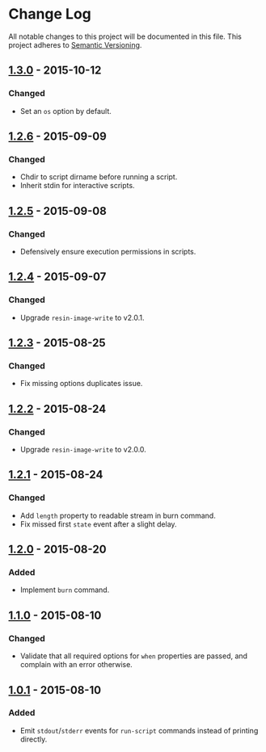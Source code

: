 # Change Log

All notable changes to this project will be documented in this file.
This project adheres to [Semantic Versioning](http://semver.org/).

## [1.3.0] - 2015-10-12

### Changed

- Set an `os` option by default.

## [1.2.6] - 2015-09-09

### Changed

- Chdir to script dirname before running a script.
- Inherit stdin for interactive scripts.

## [1.2.5] - 2015-09-08

### Changed

- Defensively ensure execution permissions in scripts.

## [1.2.4] - 2015-09-07

### Changed

- Upgrade `resin-image-write` to v2.0.1.

## [1.2.3] - 2015-08-25

### Changed

- Fix missing options duplicates issue.

## [1.2.2] - 2015-08-24

### Changed

- Upgrade `resin-image-write` to v2.0.0.

## [1.2.1] - 2015-08-24

### Changed

- Add `length` property to readable stream in burn command.
- Fix missed first `state` event after a slight delay.

## [1.2.0] - 2015-08-20

### Added

- Implement `burn` command.

## [1.1.0] - 2015-08-10

### Changed

- Validate that all required options for `when` properties are passed, and complain with an error otherwise.

## [1.0.1] - 2015-08-10

### Added

- Emit `stdout`/`stderr` events for `run-script` commands instead of printing directly.

[1.3.0]: https://github.com/resin-io/resin-device-operations/compare/v1.2.6...v1.3.0
[1.2.6]: https://github.com/resin-io/resin-device-operations/compare/v1.2.5...v1.2.6
[1.2.5]: https://github.com/resin-io/resin-device-operations/compare/v1.2.4...v1.2.5
[1.2.4]: https://github.com/resin-io/resin-device-operations/compare/v1.2.3...v1.2.4
[1.2.3]: https://github.com/resin-io/resin-device-operations/compare/v1.2.2...v1.2.3
[1.2.2]: https://github.com/resin-io/resin-device-operations/compare/v1.2.1...v1.2.2
[1.2.1]: https://github.com/resin-io/resin-device-operations/compare/v1.2.0...v1.2.1
[1.2.0]: https://github.com/resin-io/resin-device-operations/compare/v1.1.0...v1.2.0
[1.1.0]: https://github.com/resin-io/resin-device-operations/compare/v1.0.1...v1.1.0
[1.0.1]: https://github.com/resin-io/resin-device-operations/compare/v1.0.0...v1.0.1
